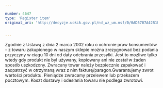 ```yaml
---

number: 4647
type: 'Register item'
original_uri: 'http://decyzje.uokik.gov.pl/nd_wz_um.nsf/0/0AD5707A42B1F2D2C1257B71003BF74A?OpenDocument'


---
```


Zgodnie z Ustawą z dnia 2 marca 2002 roku o ochronie praw konsumentów - z towaru zakupionego w naszym sklepie można zrezygnować bez podania przyczyny w ciagu 10 dni od daty odebrania przesyłki. Jest to możliwe tylko wtedy gdy produkt nie był używany, kopiowany ani nie został w żaden sposób uszkodzony. Zwracany towar należy bezpiecznie zapakować i zaopatrzyć w otrzymaną wraz z nim fakturę/paragon.Gwarantujemy zwrot wartości produktu. Pieniądze zwracamy przelewem lub przekazem pocztowym. Koszt dostawy i odesłania towaru nie podlega zwrotowi.
